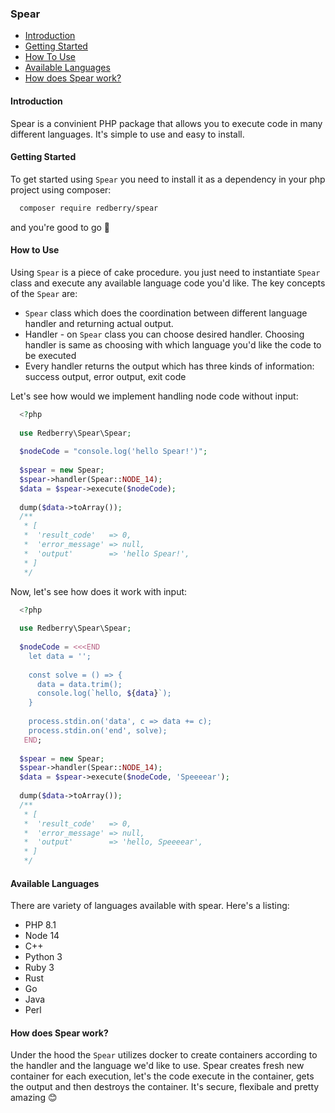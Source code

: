 ### Spear

* [Introduction](#introduction)
* [Getting Started](#getting-started)
* [How To Use](#how-to-use)
* [Available Languages](#available-languages)
* [How does Spear work?](#how-does-spear-work)


#### Introduction
Spear is a convinient PHP package that allows you to execute code in many different languages. It's simple to use and easy to install.

#### Getting Started
To get started using `Spear` you need to install it as a dependency in your php project using composer:
```bash
  composer require redberry/spear
```

and you're good to go 🙏

#### How to Use

Using `Spear` is a piece of cake procedure. you just need to instantiate `Spear` class and execute any available language code you'd like.
The key concepts of the `Spear` are:
* `Spear` class which does the coordination between different language handler and returning actual output.
* Handler - on `Spear` class you can choose desired handler. Choosing handler is same as choosing with which language you'd like the code to be executed
* Every handler returns the output which has three kinds of information: success output, error output, exit code

Let's see how would we implement handling node code without input:

```php
  <?php
  
  use Redberry\Spear\Spear;
  
  $nodeCode = "console.log('hello Spear!')";
  
  $spear = new Spear;
  $spear->handler(Spear::NODE_14);
  $data = $spear->execute($nodeCode);
  
  dump($data->toArray());
  /**
   * [
   *  'result_code'   => 0,
   *  'error_message' => null,
   *  'output'        => 'hello Spear!',
   * ]
   */
```

Now, let's see how does it work with input:
```php
  <?php
  
  use Redberry\Spear\Spear;
  
  $nodeCode = <<<END
    let data = '';
    
    const solve = () => {
      data = data.trim();
      console.log(`hello, ${data}`);
    }
    
    process.stdin.on('data', c => data += c);
    process.stdin.on('end', solve);
   END;
  
  $spear = new Spear;
  $spear->handler(Spear::NODE_14);
  $data = $spear->execute($nodeCode, 'Speeeear');
  
  dump($data->toArray());
  /**
   * [
   *  'result_code'   => 0,
   *  'error_message' => null,
   *  'output'        => 'hello, Speeeear',
   * ]
   */
```

#### Available Languages
There are variety of languages available with spear. Here's a listing:
* PHP 8.1
* Node 14
* C++
* Python 3
* Ruby 3
* Rust
* Go
* Java
* Perl

#### How does Spear work?
Under the hood the `Spear` utilizes docker to create containers according to the handler and the language we'd like to use. Spear creates fresh new container for each execution, let's the code execute in the container, gets the output and then destroys the container.
It's secure, flexibale and pretty amazing 😊
